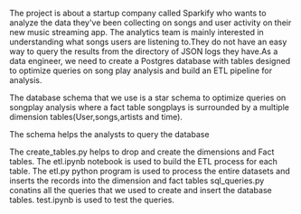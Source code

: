 The project is about a startup company called Sparkify who wants to analyze the data they've been collecting on songs and user activity on their new music streaming app. 
The analytics team is mainly interested in understanding what songs users are listening to.They do not have an easy way to query the results from the directory of JSON logs they have.As a data engineer, we need to create a Postgres database with tables designed to optimize queries on song play analysis and  build an ETL pipeline for analysis.

The database schema that we use is a star schema to optimize queries on songplay analysis where a fact table songplays is surrounded by a multiple dimension tables(User,songs,artists and time). 

The schema helps the analysts to query the database 

The create_tables.py helps to drop and create the dimensions and Fact tables.
The etl.ipynb notebook is used to build the ETL process for each table.
The etl.py python program is used to process the entire datasets and inserts the records into the dimension and fact tables
sql_queries.py conatins all the queries that we used to create and insert the database tables.
test.ipynb is used to test the queries.

